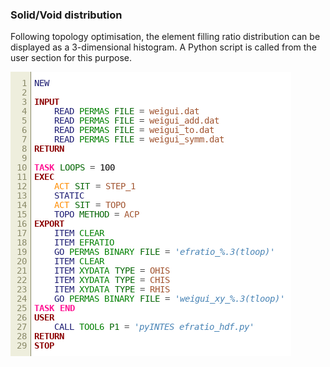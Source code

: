 ### Solid/Void distribution

Following topology optimisation, the element filling ratio distribution can be displayed as a 3-dimensional histogram. A Python script is called from the user section for this purpose.

![uci template](uci_template.png)


